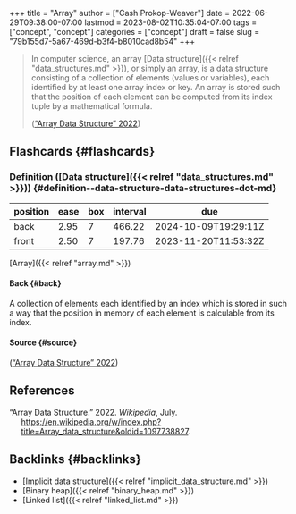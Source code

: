 +++
title = "Array"
author = ["Cash Prokop-Weaver"]
date = 2022-06-29T09:38:00-07:00
lastmod = 2023-08-02T10:35:04-07:00
tags = ["concept", "concept"]
categories = ["concept"]
draft = false
slug = "79b155d7-5a67-469d-b3f4-b8010cad8b54"
+++

> In computer science, an array [Data structure]({{< relref "data_structures.md" >}}), or simply an array, is a data structure consisting of a collection of elements (values or variables), each identified by at least one array index or key. An array is stored such that the position of each element can be computed from its index tuple by a mathematical formula.
>
> (<a href="#citeproc_bib_item_1">“Array Data Structure” 2022</a>)


## Flashcards {#flashcards}


### Definition ([Data structure]({{< relref "data_structures.md" >}})) {#definition--data-structure-data-structures-dot-md}

| position | ease | box | interval | due                  |
|----------|------|-----|----------|----------------------|
| back     | 2.95 | 7   | 466.22   | 2024-10-09T19:29:11Z |
| front    | 2.50 | 7   | 197.76   | 2023-11-20T11:53:32Z |

[Array]({{< relref "array.md" >}})


#### Back {#back}

A collection of elements each identified by an index which is stored in such a way that the position in memory of each element is calculable from its index.


#### Source {#source}

(<a href="#citeproc_bib_item_1">“Array Data Structure” 2022</a>)

## References

<style>.csl-entry{text-indent: -1.5em; margin-left: 1.5em;}</style><div class="csl-bib-body">
  <div class="csl-entry"><a id="citeproc_bib_item_1"></a>“Array Data Structure.” 2022. <i>Wikipedia</i>, July. <a href="https://en.wikipedia.org/w/index.php?title=Array_data_structure&oldid=1097738827">https://en.wikipedia.org/w/index.php?title=Array_data_structure&#38;oldid=1097738827</a>.</div>
</div>


## Backlinks {#backlinks}

-   [Implicit data structure]({{< relref "implicit_data_structure.md" >}})
-   [Binary heap]({{< relref "binary_heap.md" >}})
-   [Linked list]({{< relref "linked_list.md" >}})

